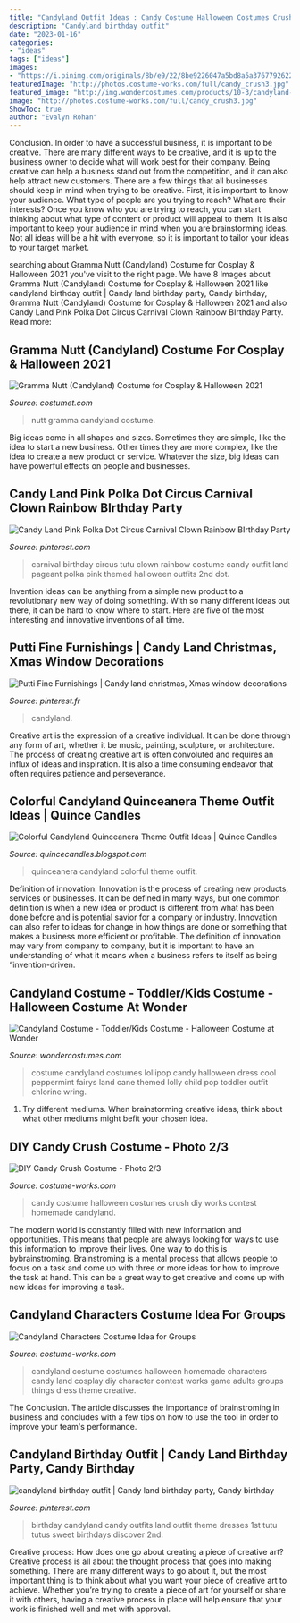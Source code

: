 ```yaml
---
title: "Candyland Outfit Ideas : Candy Costume Halloween Costumes Crush Diy Works Contest Homemade Candyland"
description: "Candyland birthday outfit"
date: "2023-01-16"
categories:
- "ideas"
tags: ["ideas"]
images:
- "https://i.pinimg.com/originals/8b/e9/22/8be9226047a5bd8a5a3767792622f3d4.jpg"
featuredImage: "http://photos.costume-works.com/full/candy_crush3.jpg"
featured_image: "http://img.wondercostumes.com/products/10-3/candyland-kids-costume.jpg"
image: "http://photos.costume-works.com/full/candy_crush3.jpg"
ShowToc: true
author: "Evalyn Rohan"
---
```



Conclusion.
In order to have a successful business, it is important to be creative. There are many different ways to be creative, and it is up to the business owner to decide what will work best for their company. Being creative can help a business stand out from the competition, and it can also help attract new customers. There are a few things that all businesses should keep in mind when trying to be creative.
First, it is important to know your audience. What type of people are you trying to reach? What are their interests? Once you know who you are trying to reach, you can start thinking about what type of content or product will appeal to them. It is also important to keep your audience in mind when you are brainstorming ideas. Not all ideas will be a hit with everyone, so it is important to tailor your ideas to your target market.

	

		
searching about Gramma Nutt (Candyland) Costume for Cosplay &amp; Halloween 2021 you've visit to the right page. We have 8 Images about Gramma Nutt (Candyland) Costume for Cosplay &amp; Halloween 2021 like candyland birthday outfit | Candy land birthday party, Candy birthday, Gramma Nutt (Candyland) Costume for Cosplay &amp; Halloween 2021 and also Candy Land Pink Polka Dot Circus Carnival Clown Rainbow BIrthday Party. Read more:
		
    
## Gramma Nutt (Candyland) Costume For Cosplay &amp; Halloween 2021

<img loading=lazy src="https://www.costumet.com/images/misc/candyland/gramma-nutt/cover.jpg" onerror="this.onerror=null;this.src='https://tse1.mm.bing.net/th?id=OIP.vVh_1ZVzFIZhYgXtCOr4JwHaDt&amp;pid=15.1';" alt="Gramma Nutt (Candyland) Costume for Cosplay &amp; Halloween 2021">

_Source: costumet.com_

>nutt gramma candyland costume. 

	

Big ideas come in all shapes and sizes. Sometimes they are simple, like the idea to start a new business. Other times they are more complex, like the idea to create a new product or service. Whatever the size, big ideas can have powerful effects on people and businesses.

    
## Candy Land Pink Polka Dot Circus Carnival Clown Rainbow BIrthday Party

<img loading=lazy src="https://s-media-cache-ak0.pinimg.com/564x/96/f6/0c/96f60c8f3de41a60db5cfb6bca4ad87b.jpg" onerror="this.onerror=null;this.src='https://tse1.mm.bing.net/th?id=OIP.1Eh8lgQRB9HcWIYdloc3BQHaLH&amp;pid=15.1';" alt="Candy Land Pink Polka Dot Circus Carnival Clown Rainbow BIrthday Party">

_Source: pinterest.com_

>carnival birthday circus tutu clown rainbow costume candy outfit land pageant polka pink themed halloween outfits 2nd dot. 

	

Invention ideas can be anything from a simple new product to a revolutionary new way of doing something. With so many different ideas out there, it can be hard to know where to start. Here are five of the most interesting and innovative inventions of all time.

    
## Putti Fine Furnishings | Candy Land Christmas, Xmas Window Decorations

<img loading=lazy src="https://i.pinimg.com/originals/96/ce/56/96ce569e55e79ab77b7343150cd1f9b6.jpg" onerror="this.onerror=null;this.src='https://tse3.mm.bing.net/th?id=OIP.37qT2bEYBWqjd7rd32PiDwHaJ4&amp;pid=15.1';" alt="Putti Fine Furnishings | Candy land christmas, Xmas window decorations">

_Source: pinterest.fr_

>candyland. 

	

Creative art is the expression of a creative individual. It can be done through any form of art, whether it be music, painting, sculpture, or architecture. The process of creating creative art is often convoluted and requires an influx of ideas and inspiration. It is also a time consuming endeavor that often requires patience and perseverance.

    
## Colorful Candyland Quinceanera Theme Outfit Ideas | Quince Candles

<img loading=lazy src="http://1.bp.blogspot.com/-NNEDuCsnE4Y/UlDG9VsM8FI/AAAAAAAADME/r0a28-_kwFY/s1600/page4.jpg" onerror="this.onerror=null;this.src='https://tse3.mm.bing.net/th?id=OIP.62EKu9cdxvZzqd-7ZiKtvwAAAA&amp;pid=15.1';" alt="Colorful Candyland Quinceanera Theme Outfit Ideas | Quince Candles">

_Source: quincecandles.blogspot.com_

>quinceanera candyland colorful theme outfit. 

	

Definition of innovation:
Innovation is the process of creating new products, services or businesses. It can be defined in many ways, but one common definition is when a new idea or product is different from what has been done before and is potential savior for a company or industry. Innovation can also refer to ideas for change in how things are done or something that makes a business more efficient or profitable. The definition of innovation may vary from company to company, but it is important to have an understanding of what it means when a business refers to itself as being “invention-driven.

    
## Candyland Costume - Toddler/Kids Costume - Halloween Costume At Wonder

<img loading=lazy src="http://img.wondercostumes.com/products/10-3/candyland-kids-costume.jpg" onerror="this.onerror=null;this.src='https://tse4.mm.bing.net/th?id=OIP.DfHRUgVxon2saZ6CwkUKyQHaI4&amp;pid=15.1';" alt="Candyland Costume - Toddler/Kids Costume - Halloween Costume at Wonder">

_Source: wondercostumes.com_

>costume candyland costumes lollipop candy halloween dress cool peppermint fairys land cane themed lolly child pop toddler outfit chlorine wring. 

	

1. Try different mediums. When brainstorming creative ideas, think about what other mediums might befit your chosen idea.

    
## DIY Candy Crush Costume - Photo 2/3

<img loading=lazy src="http://photos.costume-works.com/full/candy_crush3.jpg" onerror="this.onerror=null;this.src='https://tse4.mm.bing.net/th?id=OIP.KnhvLddHlPO3241tlYS-kwDMEs&amp;pid=15.1';" alt="DIY Candy Crush Costume - Photo 2/3">

_Source: costume-works.com_

>candy costume halloween costumes crush diy works contest homemade candyland. 

	

The modern world is constantly filled with new information and opportunities. This means that people are always looking for ways to use this information to improve their lives. One way to do this is bybrainstroming. Brainstroming is a mental process that allows people to focus on a task and come up with three or more ideas for how to improve the task at hand. This can be a great way to get creative and come up with new ideas for improving a task.

    
## Candyland Characters Costume Idea For Groups

<img loading=lazy src="https://photos.costume-works.com/full/candyland.jpg" onerror="this.onerror=null;this.src='https://tse3.mm.bing.net/th?id=OIP.ZziqmzQ-76dt0U1sRfNGwgHaF6&amp;pid=15.1';" alt="Candyland Characters Costume Idea for Groups">

_Source: costume-works.com_

>candyland costume costumes halloween homemade characters candy land cosplay diy character contest works game adults groups things dress theme creative. 

	

The Conclusion.
The article discusses the importance of brainstroming in business and concludes with a few tips on how to use the tool in order to improve your team's performance.

    
## Candyland Birthday Outfit | Candy Land Birthday Party, Candy Birthday

<img loading=lazy src="https://i.pinimg.com/originals/8b/e9/22/8be9226047a5bd8a5a3767792622f3d4.jpg" onerror="this.onerror=null;this.src='https://tse4.mm.bing.net/th?id=OIP.HOrt1c1_NZ-g6BKJ4M1qnAHaLH&amp;pid=15.1';" alt="candyland birthday outfit | Candy land birthday party, Candy birthday">

_Source: pinterest.com_

>birthday candyland candy outfits land outfit theme dresses 1st tutu tutus sweet birthdays discover 2nd. 

	

Creative process: How does one go about creating a piece of creative art?
Creative process is all about the thought process that goes into making something. There are many different ways to go about it, but the most important thing is to think about what you want your piece of creative art to achieve. Whether you’re trying to create a piece of art for yourself or share it with others, having a creative process in place will help ensure that your work is finished well and met with approval.

